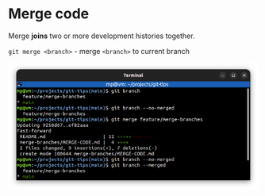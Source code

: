 # Merge code

Merge **joins** two or more development histories together.

`git merge <branch>` - merge `<branch>` to current branch

![](images/git-merge.png)
